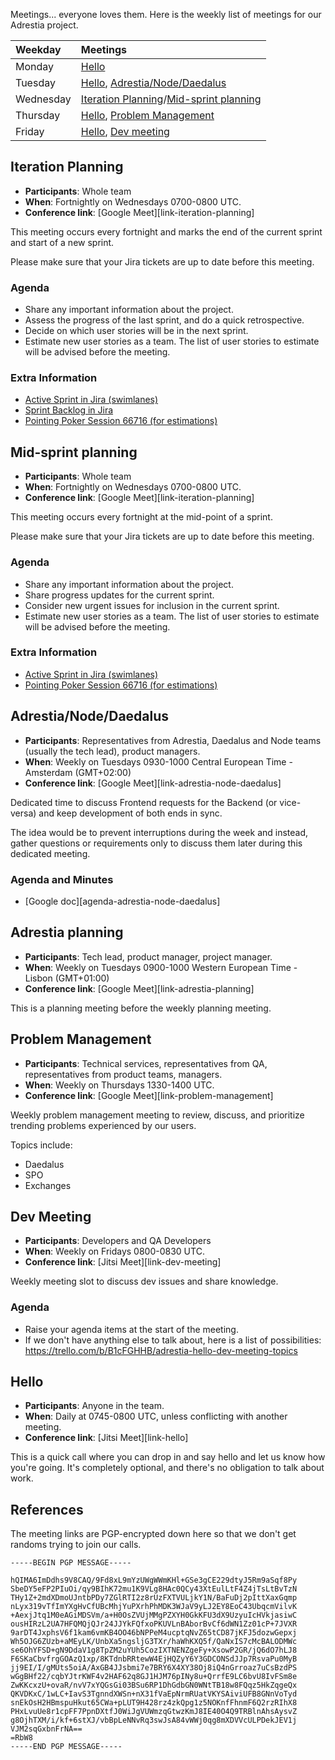 Meetings... everyone loves them. Here is the weekly list of meetings for our Adrestia project.

| Weekday   | Meetings              |
|:----------|:----------------------|
| Monday    | [Hello](#hello)             |
| Tuesday   | [Hello](#hello), [Adrestia/Node/Daedalus](#adrestia-node-daedalus) |
| Wednesday | [Iteration Planning](#iteration-planning)/[Mid-sprint planning](#mid-sprint-planning) |
| Thursday  | [Hello](#hello), [Problem Management](#problem-management) |
| Friday    | [Hello](#hello), [Dev meeting](#dev-meeting) |

## Iteration Planning

- **Participants**:    Whole team
- **When**:            Fortnightly on Wednesdays 0700-0800 UTC.
- **Conference link**: [Google Meet][link-iteration-planning]

This meeting occurs every fortnight and marks the end of the current sprint and start of a new sprint.

Please make sure that your Jira tickets are up to date before this meeting.

### Agenda

- Share any important information about the project.
- Assess the progress of the last sprint, and do a quick retrospective.
- Decide on which user stories will be in the next sprint.
- Estimate new user stories as a team. The list of user stories to estimate will be advised before the meeting.

### Extra Information
 
- [Active Sprint in Jira (swimlanes)][swimlanes]
- [Sprint Backlog in Jira][backlog]
- [Pointing Poker Session 66716 (for estimations)][pointingpoker]


## Mid-sprint planning

- **Participants**:    Whole team
- **When**:            Fortnightly on Wednesdays 0700-0800 UTC.
- **Conference link**: [Google Meet][link-iteration-planning]

This meeting occurs every fortnight at the mid-point of a sprint.

Please make sure that your Jira tickets are up to date before this meeting.

### Agenda

- Share any important information about the project.
- Share progress updates for the current sprint.
- Consider new urgent issues for inclusion in the current sprint.
- Estimate new user stories as a team. The list of user stories to estimate will be advised before the meeting.

### Extra Information
 
- [Active Sprint in Jira (swimlanes)][swimlanes]
- [Pointing Poker Session 66716 (for estimations)][pointingpoker]

## Adrestia/Node/Daedalus

- **Participants**:    Representatives from Adrestia, Daedalus and Node teams (usually the tech lead), product managers.
- **When**:            Weekly on Tuesdays 0930-1000 Central European Time - Amsterdam (GMT+02:00)
- **Conference link**: [Google Meet][link-adrestia-node-daedalus]

Dedicated time to discuss Frontend requests for the Backend (or vice-versa) and keep development of both ends in sync.

The idea would be to prevent interruptions during the week and instead, gather questions or requirements only to discuss them later during this dedicated meeting.

### Agenda and Minutes

- [Google doc][agenda-adrestia-node-daedalus]


## Adrestia planning

- **Participants**:    Tech lead, product manager, project manager.
- **When**:            Weekly on Tuesdays 0900-1000 Western European Time - Lisbon (GMT+01:00)
- **Conference link**: [Google Meet][link-adrestia-planning]

This is a planning meeting before the weekly planning meeting.


## Problem Management

- **Participants**:    Technical services, representatives from QA, representatives from product teams, managers.
- **When**:            Weekly on Thursdays 1330-1400 UTC.
- **Conference link**: [Google Meet][link-problem-management]

Weekly problem management meeting to review, discuss, and prioritize trending problems experienced by our users.

Topics include: 

 - Daedalus
 - SPO
 - Exchanges


## Dev Meeting

- **Participants**:    Developers and QA Developers
- **When**:            Weekly on Fridays 0800-0830 UTC.
- **Conference link**: [Jitsi Meet][link-dev-meeting]

Weekly meeting slot to discuss dev issues and share knowledge.

### Agenda

- Raise your agenda items at the start of the meeting.
- If we don't have anything else to talk about, here is a list of possibilities: https://trello.com/b/B1cFGHHB/adrestia-hello-dev-meeting-topics


## Hello

- **Participants**:    Anyone in the team.
- **When**:            Daily at 0745-0800 UTC, unless conflicting with another meeting.
- **Conference link**: [Jitsi Meet][link-hello]

This is a quick call where you can drop in and say hello and let us know how you're going. It's completely optional, and there's no obligation to talk about work.


## References

[swimlanes]: https://jira.iohk.io/secure/RapidBoard.jspa?rapidView=191&projectKey=ADP
[backlog]: https://jira.iohk.io/secure/RapidBoard.jspa?rapidView=191&projectKey=ADP&view=planning.nodetail&versions=visible&epics=visible&issueLimit=100
[pointingpoker]: https://www.pointingpoker.com/66716

The meeting links are PGP-encrypted down here so that we don't get
randoms trying to join our calls.

```
-----BEGIN PGP MESSAGE-----

hQIMA6ImDdhs9V8CAQ/9Fd8xL9mYzUWgWWmKHl+GSe3gCE229dtyJ5Rm9aSqf8Py
SbeDY5eFP2PIuOi/qy9BIhK72mu1K9VLg8HAc0QCy43XtEulLtF4Z4jTsLtBvTzN
THy1Z+2mdXDmoUJntbPDy7ZGlRTI2z8rUzFXTVULjkY1N/BaFuDj2pIttXaxGqmp
nLyx319vTfImYXgHvCfUBcMhjYuPXrhPhMDK3WJaV9yLJ2EY8EoC43UbqcmVilvK
+AexjJtq1M0eAGiMDSVm/a+H0OsZVUjMMgPZXYH0GkKFU3dX9UzyuIcHVkjasiwC
ousHIRzL2UA7HFQMQjQJr24JJYkFQfxoPKUVLnBAborBvCf6dWN1Zz01cP+7JVXR
9arDT4JxphsV6f1kam6vmKB4OO46bNPPeM4ucptqNvZ65tCD87jKFJ5dozwGepxj
Wh5OJG6ZUzb+aMEyLK/UnbXa5ngsljG3TXr/haWhKXQ5f/QaNxIS7cMcBALODMWc
se6OhYFSD+gN9DdaV1g8TpZM2uYUh5CozIXTNENZgeFy+XsowP2GR/jQ6dO7hLJ8
F6SKaCbvfrgGOAzQ1xp/8KTdnbRRtewW4EjHQZyY6Y3GDCONSdJJp7RsvaPu0MyB
jj9EI/I/gMUts5oiA/AxGB4JJsbmi7e7BRY6X4XY38Oj8iQ4nGrroaz7uCsBzdPS
wGgBHf22/cqbYJtrKWF4v2HAF62q8GJ1HJM76pINy8u+QrrfE9LC6bvU8IvFSm8e
ZwKKcxzU+ovaR/nvV7xYQGsGi03BSu6RP1DhGdbGN0WNtTB18w8FQqz5HkZqgeQx
QKVDKxC/1wLC+IavS3TgnndXWSn+nX31fVaEpNrmRUatVKYSAiviUFB8GNnVoTyd
snEkOsH2HBmspuHkut65CWa+pLUT9H428rz4zkQpg1z5NOKnfFhnmF6Q2rzRIhX8
PHxLvuUe8r1cpFF7PpnDXtfJ0WiJgVUWmzqGtwzKmJ8IE40O4Q9TRBlnAhsAysvZ
g8OjhTXM/i/kf+6stXJ/vbBpLeNNvRq3swJsA84vWWj0qg8mXDVVcULPDekJEV1j
VJM2sqGxbnFrNA==
=RbW8
-----END PGP MESSAGE-----
```
